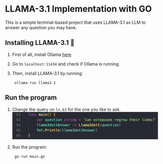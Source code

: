 # LLAMA-3.1 Implementation with GO

This is a simple terminal-based project that uses LLAMA-3.1 as LLM to answer any question you may have. 


## Installing LLAMA-3.1 🦙

1. First of all, install Ollama [here](https://ollama.com/)

2. Go to `localhost:11434` and check if Ollama is running.

3. Then, install LLAMA-3.1 by running: 

        ollama run llama3.1



## Run the program

1. Change the query on `ln.63` for the one you like to ask.
    ![alt text](change-line.png)

2. Run the program:

        go run main.go

